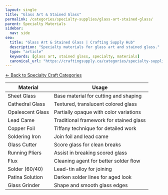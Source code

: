 ```yaml
---
layout: single
title: "Glass Art & Stained Glass"
permalink: /categories/specialty-supplies/glass-art-stained-glass/
parent: Specialty Materials
sidebar:
  nav: side
seo:
  title: "Glass Art & Stained Glass | Crafting Supply Hub"
  description: "Specialty materials for glass art and stained glass."
  type: "article"
  keywords: [glass art, stained glass, specialty, materials]
  canonical_url: "https://craftingsupply.ca/categories/specialty-supplies/glass-art-stained-glass/"
---
```

[← Back to Specialty Craft Categories](/categories/specialty-supplies/)

| Material | Usage |
|----------|-------|
| Sheet Glass | Base material for cutting and shaping |
| Cathedral Glass | Textured, translucent colored glass |
| Opalescent Glass | Partially opaque with color variations |
| Lead Came | Traditional framework for stained glass |
| Copper Foil | Tiffany technique for detailed work |
| Soldering Iron | Join foil and lead came |
| Glass Cutter | Score glass for clean breaks |
| Running Pliers | Assist in breaking scored glass |
| Flux | Cleaning agent for better solder flow |
| Solder (60/40) | Lead-tin alloy for joining |
| Patina Solution | Darken solder lines for aged look |
| Glass Grinder | Shape and smooth glass edges |
